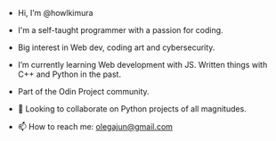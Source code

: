 - Hi, I’m @howlkimura
- I'm a self-taught programmer with a passion for coding. 
- Big interest in Web dev, coding art and cybersecurity.
- I’m currently learning Web development with JS. Written things with C++ and Python in the past.
- Part of the Odin Project community.
- 💞️ Looking to collaborate on Python projects of all magnitudes.



- 📫 How to reach me: olegajun@gmail.com


